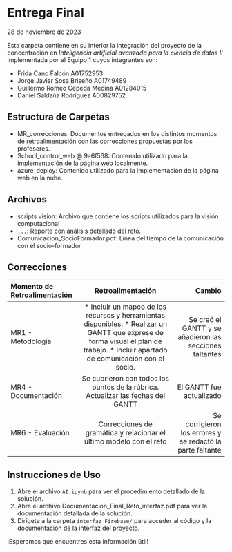 # Entrega Final
28 de noviembre de 2023

Esta carpeta contiene en su interior la integración del proyecto de la concentración en _Inteligencia artificial avanzada para la ciencia de datos II_ implementada por el Equipo 1 cuyos integrantes son:

- Frida Cano Falcón A01752953
- Jorge Javier Sosa Briseño A01749489
- Guillermo Romeo Cepeda Medina A01284015
- Daniel Saldaña Rodríguez A00829752


## Estructura de Carpetas

- MR_correcciones: Documentos entregados en los distintos momentos de retroalimentación con las correcciones propuestas por los profesores.
- School_control_web @ 9a6f568: Contenido utilizado para la implementación de la página web localmente.
- azure_deploy: Contenido utilizado para la implementación de la página web en la nube.

## Archivos

- scripts vision: Archivo que contiene los scripts utilizados para la visión computacional
- `...`: Reporte con análisis detallado del reto.
- Comunicacion_SocioFormador.pdf: Línea del tiempo de la comunicación con el socio-formador

## Correcciones
| Momento de Retroalimentación  | Retroalimentación | Cambio |
|:------------- |:---------------:| -------------:|
| MR1 - Metodología | * Incluir un mapeo de los recursos y herramientas disponibles. * Realizar un GANTT que exprese de forma visual el plan de trabajo. * Incluir apartado de comunicación con el socio. | Se creó el GANTT y se añadieron las secciones faltantes |
| MR4 - Documentación | Se cubrieron con todos los puntos de la rúbrica. Actualizar las fechas del GANTT | El GANTT fue actualizado |
| MR6 - Evaluación | Correcciones de gramática y relacionar el último modelo con el reto | Se corrigieron los errores y se redactó la parte faltante |

## Instrucciones de Uso

1. Abre el archivo `AI.ipynb` para ver el procedimiento detallado de la solución.
2. Abre el archivo Documentacion_Final_Reto_interfaz.pdf para ver la documentación detallada de la solución.
2. Dirígete a la carpeta `interfaz_Firebase/` para acceder al código y la documentación de la interfaz del proyecto.

¡Esperamos que encuentres esta información útil!
